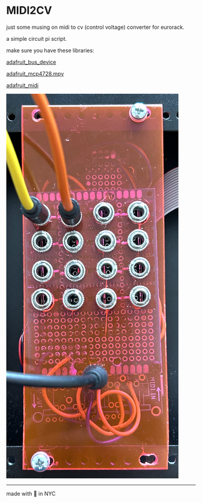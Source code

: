 # MIDI2CV

just some musing on midi to cv (control voltage) converter for eurorack.

a simple circuit pi script.

make sure you have these libraries:

[adafruit_bus_device](https://github.com/adafruit/Adafruit_CircuitPython_BusDevice)

[adafruit_mcp4728.mpy](https://github.com/adafruit/Adafruit_MCP4728)

[adafruit_midi](https://github.com/adafruit/Adafruit_CircuitPython_MIDI)

![midi2cv prototype](midi2cv.png)

---

made with 🖤 in NYC
